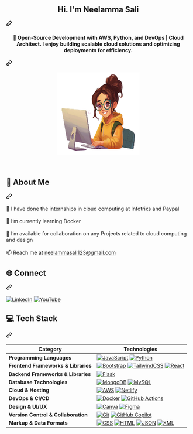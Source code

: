 <article class="markdown-body entry-content container-lg f5" itemprop="text"><div class="markdown-heading" dir="auto"><h1 align="center" class="heading-element" dir="auto">Hi. I'm Neelamma Sali</h1><a id="user-content-hi-im-pranav-m-s" class="anchor" aria-label="Permalink: Hi. I'm Pranav M S" href="#hi-im-pranav-m-s"><svg class="octicon octicon-link" viewBox="0 0 16 16" version="1.1" width="16" height="16" aria-hidden="true"><path d="m7.775 3.275 1.25-1.25a3.5 3.5 0 1 1 4.95 4.95l-2.5 2.5a3.5 3.5 0 0 1-4.95 0 .751.751 0 0 1 .018-1.042.751.751 0 0 1 1.042-.018 1.998 1.998 0 0 0 2.83 0l2.5-2.5a2.002 2.002 0 0 0-2.83-2.83l-1.25 1.25a.751.751 0 0 1-1.042-.018.751.751 0 0 1-.018-1.042Zm-4.69 9.64a1.998 1.998 0 0 0 2.83 0l1.25-1.25a.751.751 0 0 1 1.042.018.751.751 0 0 1 .018 1.042l-1.25 1.25a3.5 3.5 0 1 1-4.95-4.95l2.5-2.5a3.5 3.5 0 0 1 4.95 0 .751.751 0 0 1-.018 1.042.751.751 0 0 1-1.042.018 1.998 1.998 0 0 0-2.83 0l-2.5 2.5a1.998 1.998 0 0 0 0 2.83Z"></path></svg></a></div>
    
<div class="markdown-heading" dir="auto"><h4 align="center" class="heading-element" dir="auto">🚀 Open-Source Development with AWS, Python, and DevOps | Cloud Architect. I enjoy building scalable cloud solutions and optimizing deployments for efficiency.</h4><a id="user-content-open-source-development-with-js-python-and-go--i-like-working-on-new-ideas-for-web3--genai" class="anchor" aria-label="Permalink: 🚀 Open-Source Development with AWS, Python, and DevOps | Cloud Architect
I enjoy building scalable cloud solutions and optimizing deployments for efficiency." href="#open-source-development-with-js-python-and-go--i-like-working-on-new-ideas-for-web3--genai"><svg class="octicon octicon-link" viewBox="0 0 16 16" version="1.1" width="16" height="16" aria-hidden="true"><path d="m7.775 3.275 1.25-1.25a3.5 3.5 0 1 1 4.95 4.95l-2.5 2.5a3.5 3.5 0 0 1-4.95 0 .751.751 0 0 1 .018-1.042.751.751 0 0 1 1.042-.018 1.998 1.998 0 0 0 2.83 0l2.5-2.5a2.002 2.002 0 0 0-2.83-2.83l-1.25 1.25a.751.751 0 0 1-1.042-.018.751.751 0 0 1-.018-1.042Zm-4.69 9.64a1.998 1.998 0 0 0 2.83 0l1.25-1.25a.751.751 0 0 1 1.042.018.751.751 0 0 1 .018 1.042l-1.25 1.25a3.5 3.5 0 1 1-4.95-4.95l2.5-2.5a3.5 3.5 0 0 1 4.95 0 .751.751 0 0 1-.018 1.042.751.751 0 0 1-1.042.018 1.998 1.998 0 0 0-2.83 0l-2.5 2.5a1.998 1.998 0 0 0 0 2.83Z"></path></svg></a></div>
<p align="center" dir="auto"><a href="https://portfolio-neelamma.netlify.app/" rel="nofollow"><img src="https://github.com/neelu123789/portfolio/blob/main/simple-emoji-teaching-computer-software.png" alt="Hello" width="225" height="225" data-canonical-src="https://sdk.bitmoji.com/render/panel/20054902-540794643_12-s5-v1.png?transparent=1&amp;palette=1&amp;scale=2" style="max-width: 100%;"></a></p><br>
<div class="markdown-heading" dir="auto"><h1 class="heading-element" dir="auto">💫 About Me</h1><a id="user-content--about-me" class="anchor" aria-label="Permalink: 💫 About Me" href="#-about-me"><svg class="octicon octicon-link" viewBox="0 0 16 16" version="1.1" width="16" height="16" aria-hidden="true"><path d="m7.775 3.275 1.25-1.25a3.5 3.5 0 1 1 4.95 4.95l-2.5 2.5a3.5 3.5 0 0 1-4.95 0 .751.751 0 0 1 .018-1.042.751.751 0 0 1 1.042-.018 1.998 1.998 0 0 0 2.83 0l2.5-2.5a2.002 2.002 0 0 0-2.83-2.83l-1.25 1.25a.751.751 0 0 1-1.042-.018.751.751 0 0 1-.018-1.042Zm-4.69 9.64a1.998 1.998 0 0 0 2.83 0l1.25-1.25a.751.751 0 0 1 1.042.018.751.751 0 0 1 .018 1.042l-1.25 1.25a3.5 3.5 0 1 1-4.95-4.95l2.5-2.5a3.5 3.5 0 0 1 4.95 0 .751.751 0 0 1-.018 1.042.751.751 0 0 1-1.042.018 1.998 1.998 0 0 0-2.83 0l-2.5 2.5a1.998 1.998 0 0 0 0 2.83Z"></path></svg></a></div>
<p dir="auto">🔭 I have done the internships in cloud computing at <a>Infotrixs and Paypal</a><br><br>🌱 I’m currently learning Docker<br><br>🤝 I’m available for collaboration on any Projects related to cloud computing and design<br><br>📫 Reach me at <a href="mailto:neelammasali123@gmail.com"></a><a href="mailto:neelammasali123@gmail.com">neelammasali123@gmail.com</a></p>
<div class="markdown-heading" dir="auto"><h2 class="heading-element" dir="auto">🌐 Connect</h2><a id="user-content--connect" class="anchor" aria-label="Permalink: 🌐 Connect" href="#-connect"><svg class="octicon octicon-link" viewBox="0 0 16 16" version="1.1" width="16" height="16" aria-hidden="true"><path d="m7.775 3.275 1.25-1.25a3.5 3.5 0 1 1 4.95 4.95l-2.5 2.5a3.5 3.5 0 0 1-4.95 0 .751.751 0 0 1 .018-1.042.751.751 0 0 1 1.042-.018 1.998 1.998 0 0 0 2.83 0l2.5-2.5a2.002 2.002 0 0 0-2.83-2.83l-1.25 1.25a.751.751 0 0 1-1.042-.018.751.751 0 0 1-.018-1.042Zm-4.69 9.64a1.998 1.998 0 0 0 2.83 0l1.25-1.25a.751.751 0 0 1 1.042.018.751.751 0 0 1 .018 1.042l-1.25 1.25a3.5 3.5 0 1 1-4.95-4.95l2.5-2.5a3.5 3.5 0 0 1 4.95 0 .751.751 0 0 1-.018 1.042.751.751 0 0 1-1.042.018 1.998 1.998 0 0 0-2.83 0l-2.5 2.5a1.998 1.998 0 0 0 0 2.83Z"></path></svg></a></div>
<p dir="auto"><a href="https://www.linkedin.com/in/neelamma-sali-718414222/" rel="nofollow"><img src="https://camo.githubusercontent.com/743e90bfd43f3a5240288c1e92ca222bc2550b6d4049f39817a0aa6e82536cb0/68747470733a2f2f637573746f6d2d69636f6e2d6261646765732e64656d6f6c61622e636f6d2f62616467652f4c696e6b6564496e2d3041363643323f6c6f676f3d6c696e6b6564696e2d7768697465266c6f676f436f6c6f723d666666" alt="LinkedIn" data-canonical-src="https://custom-icon-badges.demolab.com/badge/LinkedIn-0A66C2?logo=linkedin-white&amp;logoColor=fff" style="max-width: 100%;"></a>
<a href="https://www.youtube.com/@neelammasali6381" rel="nofollow"><img src="https://camo.githubusercontent.com/07ce9e0ba96047d55161893c35fa9c2982c98ff0daa184b41261ef642ef67b67/68747470733a2f2f696d672e736869656c64732e696f2f62616467652f596f75547562652d2532334646303030302e7376673f6c6f676f3d596f7554756265266c6f676f436f6c6f723d7768697465" alt="YouTube" data-canonical-src="https://img.shields.io/badge/YouTube-%23FF0000.svg?logo=YouTube&amp;logoColor=white" style="max-width: 100%;"></a></p>
<div class="markdown-heading" dir="auto"><h2 class="heading-element" dir="auto">💻 Tech Stack</h2><a id="user-content--tech-stack" class="anchor" aria-label="Permalink: 💻 Tech Stack" href="#-tech-stack"><svg class="octicon octicon-link" viewBox="0 0 16 16" version="1.1" width="16" height="16" aria-hidden="true"><path d="m7.775 3.275 1.25-1.25a3.5 3.5 0 1 1 4.95 4.95l-2.5 2.5a3.5 3.5 0 0 1-4.95 0 .751.751 0 0 1 .018-1.042.751.751 0 0 1 1.042-.018 1.998 1.998 0 0 0 2.83 0l2.5-2.5a2.002 2.002 0 0 0-2.83-2.83l-1.25 1.25a.751.751 0 0 1-1.042-.018.751.751 0 0 1-.018-1.042Zm-4.69 9.64a1.998 1.998 0 0 0 2.83 0l1.25-1.25a.751.751 0 0 1 1.042.018.751.751 0 0 1 .018 1.042l-1.25 1.25a3.5 3.5 0 1 1-4.95-4.95l2.5-2.5a3.5 3.5 0 0 1 4.95 0 .751.751 0 0 1-.018 1.042.751.751 0 0 1-1.042.018 1.998 1.998 0 0 0-2.83 0l-2.5 2.5a1.998 1.998 0 0 0 0 2.83Z"></path></svg></a></div>
<markdown-accessiblity-table data-catalyst=""><table>
<thead>
<tr>
<th><strong>Category</strong></th>
<th><strong>Technologies</strong></th>
</tr>
</thead>
<tbody>
<tr>
<td><strong>Programming Languages</strong></td>
<td> <a target="_blank" rel="noopener noreferrer nofollow" href="https://camo.githubusercontent.com/664da069636a8a02ceb92fc8ce76aa576f0c041520dc0f6496327d36bda05dd2/68747470733a2f2f696d672e736869656c64732e696f2f62616467652f4a6176615363726970742d4637444631453f6c6f676f3d6a617661736372697074266c6f676f436f6c6f723d303030"><img src="https://camo.githubusercontent.com/664da069636a8a02ceb92fc8ce76aa576f0c041520dc0f6496327d36bda05dd2/68747470733a2f2f696d672e736869656c64732e696f2f62616467652f4a6176615363726970742d4637444631453f6c6f676f3d6a617661736372697074266c6f676f436f6c6f723d303030" alt="JavaScript" data-canonical-src="https://img.shields.io/badge/JavaScript-F7DF1E?logo=javascript&amp;logoColor=000" style="max-width: 100%;"></a> <a target="_blank" rel="noopener noreferrer nofollow" href="https://camo.githubusercontent.com/948775c5d78b009138dc214a6d2f97f96b5182f3969346ad29474fbbe0f547a0/68747470733a2f2f696d672e736869656c64732e696f2f62616467652f507974686f6e2d3337373641423f6c6f676f3d707974686f6e266c6f676f436f6c6f723d666666"><img src="https://camo.githubusercontent.com/948775c5d78b009138dc214a6d2f97f96b5182f3969346ad29474fbbe0f547a0/68747470733a2f2f696d672e736869656c64732e696f2f62616467652f507974686f6e2d3337373641423f6c6f676f3d707974686f6e266c6f676f436f6c6f723d666666" alt="Python" data-canonical-src="https://img.shields.io/badge/Python-3776AB?logo=python&amp;logoColor=fff" style="max-width: 100%;"></a> </td>
</tr>
<tr>
<td><strong>Frontend Frameworks &amp; Libraries</strong></td>
<td><a target="_blank" rel="noopener noreferrer nofollow" href="https://camo.githubusercontent.com/5975c7c6b238cdf43a4f038267fc33ced686b4e67e300e7a769947dc6c5f837a/68747470733a2f2f696d672e736869656c64732e696f2f62616467652f426f6f7473747261702d3739353242333f6c6f676f3d626f6f747374726170266c6f676f436f6c6f723d666666"><img src="https://camo.githubusercontent.com/5975c7c6b238cdf43a4f038267fc33ced686b4e67e300e7a769947dc6c5f837a/68747470733a2f2f696d672e736869656c64732e696f2f62616467652f426f6f7473747261702d3739353242333f6c6f676f3d626f6f747374726170266c6f676f436f6c6f723d666666" alt="Bootstrap" data-canonical-src="https://img.shields.io/badge/Bootstrap-7952B3?logo=bootstrap&amp;logoColor=fff" style="max-width: 100%;"></a> <a target="_blank" rel="noopener noreferrer nofollow" href="https://camo.githubusercontent.com/a7896a5aeb88ec232a4f0b968a5cefda7570e69cd721a9f6fb5d7d438cc79cae/68747470733a2f2f696d672e736869656c64732e696f2f62616467652f5461696c77696e642532304353532d2532333338423241432e7376673f6c6f676f3d7461696c77696e642d637373266c6f676f436f6c6f723d7768697465"><img src="https://camo.githubusercontent.com/a7896a5aeb88ec232a4f0b968a5cefda7570e69cd721a9f6fb5d7d438cc79cae/68747470733a2f2f696d672e736869656c64732e696f2f62616467652f5461696c77696e642532304353532d2532333338423241432e7376673f6c6f676f3d7461696c77696e642d637373266c6f676f436f6c6f723d7768697465" alt="TailwindCSS" data-canonical-src="https://img.shields.io/badge/Tailwind%20CSS-%2338B2AC.svg?logo=tailwind-css&amp;logoColor=white" style="max-width: 100%;"></a> <a target="_blank" rel="noopener noreferrer nofollow" href="https://camo.githubusercontent.com/2c6408dfc9c3ef2244153224512f41c59f8b87a7fc4b0f6dca933fdda004666d/68747470733a2f2f696d672e736869656c64732e696f2f62616467652f52656163742d2532333230323332612e7376673f6c6f676f3d7265616374266c6f676f436f6c6f723d253233363144414642"><img src="https://camo.githubusercontent.com/2c6408dfc9c3ef2244153224512f41c59f8b87a7fc4b0f6dca933fdda004666d/68747470733a2f2f696d672e736869656c64732e696f2f62616467652f52656163742d2532333230323332612e7376673f6c6f676f3d7265616374266c6f676f436f6c6f723d253233363144414642" alt="React" data-canonical-src="https://img.shields.io/badge/React-%2320232a.svg?logo=react&amp;logoColor=%2361DAFB" style="max-width: 100%;"></a> </td>
</tr>
<tr>
<td><strong>Backend Frameworks &amp; Libraries</strong></td>
<td> <a target="_blank" rel="noopener noreferrer nofollow" href="https://camo.githubusercontent.com/7d0256ae01a15ab4e8e9fa799c14ca2cce736849fa9b8e20095fc40f289c6c1b/68747470733a2f2f696d672e736869656c64732e696f2f62616467652f466c61736b2d3030303f6c6f676f3d666c61736b266c6f676f436f6c6f723d666666"><img src="https://camo.githubusercontent.com/7d0256ae01a15ab4e8e9fa799c14ca2cce736849fa9b8e20095fc40f289c6c1b/68747470733a2f2f696d672e736869656c64732e696f2f62616467652f466c61736b2d3030303f6c6f676f3d666c61736b266c6f676f436f6c6f723d666666" alt="Flask" data-canonical-src="https://img.shields.io/badge/Flask-000?logo=flask&amp;logoColor=fff" style="max-width: 100%;"></a> </td>
</tr>
<tr>
<td><strong>Database Technologies</strong></td>
<td><a target="_blank" rel="noopener noreferrer nofollow" href="https://camo.githubusercontent.com/52ca9e8288e89de64424b7b0a8c482ad84e5bbc79fed7902fe9c787c198fc147/68747470733a2f2f696d672e736869656c64732e696f2f62616467652f4d6f6e676f44422d2532333465613934622e7376673f6c6f676f3d6d6f6e676f6462266c6f676f436f6c6f723d7768697465"><img src="https://camo.githubusercontent.com/52ca9e8288e89de64424b7b0a8c482ad84e5bbc79fed7902fe9c787c198fc147/68747470733a2f2f696d672e736869656c64732e696f2f62616467652f4d6f6e676f44422d2532333465613934622e7376673f6c6f676f3d6d6f6e676f6462266c6f676f436f6c6f723d7768697465" alt="MongoDB" data-canonical-src="https://img.shields.io/badge/MongoDB-%234ea94b.svg?logo=mongodb&amp;logoColor=white" style="max-width: 100%;"></a> <a target="_blank" rel="noopener noreferrer nofollow" href="https://camo.githubusercontent.com/93e9a4a22beaa4f51a1a6f4a6476f348672e18dce4e46f00050451c186871e10/68747470733a2f2f696d672e736869656c64732e696f2f62616467652f4d7953514c2d3434373941313f6c6f676f3d6d7973716c266c6f676f436f6c6f723d666666"><img src="https://camo.githubusercontent.com/93e9a4a22beaa4f51a1a6f4a6476f348672e18dce4e46f00050451c186871e10/68747470733a2f2f696d672e736869656c64732e696f2f62616467652f4d7953514c2d3434373941313f6c6f676f3d6d7973716c266c6f676f436f6c6f723d666666" alt="MySQL" data-canonical-src="https://img.shields.io/badge/MySQL-4479A1?logo=mysql&amp;logoColor=fff" style="max-width: 100%;"></a> </td>
</tr>
<tr>
<td><strong>Cloud &amp; Hosting</strong></td>
<td><a target="_blank" rel="noopener noreferrer nofollow" href="https://camo.githubusercontent.com/35a80281be30e739106bd4ab1b0085da1015391ed294ce066a65f5ba308ff91a/68747470733a2f2f696d672e736869656c64732e696f2f62616467652f4157532d2532334646393930302e7376673f6c6f676f3d616d617a6f6e2d7765622d7365727669636573266c6f676f436f6c6f723d7768697465"><img src="https://camo.githubusercontent.com/35a80281be30e739106bd4ab1b0085da1015391ed294ce066a65f5ba308ff91a/68747470733a2f2f696d672e736869656c64732e696f2f62616467652f4157532d2532334646393930302e7376673f6c6f676f3d616d617a6f6e2d7765622d7365727669636573266c6f676f436f6c6f723d7768697465" alt="AWS" data-canonical-src="https://img.shields.io/badge/AWS-%23FF9900.svg?logo=amazon-web-services&amp;logoColor=white" style="max-width: 100%;"></a> <a target="_blank" rel="noopener noreferrer nofollow" href="https://camo.githubusercontent.com/861f51503f28303ecee66b774f8410be64abcaa3ba317be1558eb6b79c0e43f2/68747470733a2f2f696d672e736869656c64732e696f2f62616467652f4e65746c6966792d2532333030303030302e7376673f6c6f676f3d6e65746c696679266c6f676f436f6c6f723d23303043374237"><img src="https://camo.githubusercontent.com/861f51503f28303ecee66b774f8410be64abcaa3ba317be1558eb6b79c0e43f2/68747470733a2f2f696d672e736869656c64732e696f2f62616467652f4e65746c6966792d2532333030303030302e7376673f6c6f676f3d6e65746c696679266c6f676f436f6c6f723d23303043374237" alt="Netlify" data-canonical-src="https://img.shields.io/badge/Netlify-%23000000.svg?logo=netlify&amp;logoColor=#00C7B7" style="max-width: 100%;"></a> 
</tr>
<tr>
<td><strong>DevOps &amp; CI/CD</strong></td>
<td><a target="_blank" rel="noopener noreferrer nofollow" href="https://camo.githubusercontent.com/334ebef9b59fa89a07ab25765b4d923c0bb6811c5eefad36c8bff87b25d6d9c9/68747470733a2f2f696d672e736869656c64732e696f2f62616467652f446f636b65722d3234393645443f6c6f676f3d646f636b6572266c6f676f436f6c6f723d666666"><img src="https://camo.githubusercontent.com/334ebef9b59fa89a07ab25765b4d923c0bb6811c5eefad36c8bff87b25d6d9c9/68747470733a2f2f696d672e736869656c64732e696f2f62616467652f446f636b65722d3234393645443f6c6f676f3d646f636b6572266c6f676f436f6c6f723d666666" alt="Docker" data-canonical-src="https://img.shields.io/badge/Docker-2496ED?logo=docker&amp;logoColor=fff" style="max-width: 100%;"></a> <a target="_blank" rel="noopener noreferrer nofollow" href="https://camo.githubusercontent.com/46ced4d91ace1d06b77689c0ba6d10688b02219fef3f21dfe8b0a95067ad16cf/68747470733a2f2f696d672e736869656c64732e696f2f62616467652f4769744875625f416374696f6e732d3230383846463f6c6f676f3d6769746875622d616374696f6e73266c6f676f436f6c6f723d7768697465"><img src="https://camo.githubusercontent.com/46ced4d91ace1d06b77689c0ba6d10688b02219fef3f21dfe8b0a95067ad16cf/68747470733a2f2f696d672e736869656c64732e696f2f62616467652f4769744875625f416374696f6e732d3230383846463f6c6f676f3d6769746875622d616374696f6e73266c6f676f436f6c6f723d7768697465" alt="GitHub Actions" data-canonical-src="https://img.shields.io/badge/GitHub_Actions-2088FF?logo=github-actions&amp;logoColor=white" style="max-width: 100%;"></a> </td>
</tr>
<tr>
<td><strong>Design &amp; UI/UX</strong></td>
<td><a target="_blank" rel="noopener noreferrer nofollow" href="https://camo.githubusercontent.com/512502b96e52080626c8950561ae12510f70129e07c014e58ff3ba87daeb95f1/68747470733a2f2f696d672e736869656c64732e696f2f62616467652f43616e76612d2532333030433443432e7376673f266c6f676f3d43616e7661266c6f676f436f6c6f723d7768697465"><img src="https://camo.githubusercontent.com/512502b96e52080626c8950561ae12510f70129e07c014e58ff3ba87daeb95f1/68747470733a2f2f696d672e736869656c64732e696f2f62616467652f43616e76612d2532333030433443432e7376673f266c6f676f3d43616e7661266c6f676f436f6c6f723d7768697465" alt="Canva" data-canonical-src="https://img.shields.io/badge/Canva-%2300C4CC.svg?&amp;logo=Canva&amp;logoColor=white" style="max-width: 100%;"></a> <a target="_blank" rel="noopener noreferrer nofollow" href="https://camo.githubusercontent.com/2508798d453bb2259da0b22ff6f8ea3ad8eeea000f549497103e6a004de99c43/68747470733a2f2f696d672e736869656c64732e696f2f62616467652f4669676d612d4632344531453f6c6f676f3d6669676d61266c6f676f436f6c6f723d7768697465"><img src="https://camo.githubusercontent.com/2508798d453bb2259da0b22ff6f8ea3ad8eeea000f549497103e6a004de99c43/68747470733a2f2f696d672e736869656c64732e696f2f62616467652f4669676d612d4632344531453f6c6f676f3d6669676d61266c6f676f436f6c6f723d7768697465" alt="Figma" data-canonical-src="https://img.shields.io/badge/Figma-F24E1E?logo=figma&amp;logoColor=white" style="max-width: 100%;"></a></td>
</tr>
<tr>
<td><strong>Version Control &amp; Collaboration</strong></td>
<td><a target="_blank" rel="noopener noreferrer nofollow" href="https://camo.githubusercontent.com/7563003f8d206ccc26dc11d946ce50b1af397e7d473f84c593a605c9aba8bd22/68747470733a2f2f696d672e736869656c64732e696f2f62616467652f4769742d4630353033323f6c6f676f3d676974266c6f676f436f6c6f723d666666"><img src="https://camo.githubusercontent.com/7563003f8d206ccc26dc11d946ce50b1af397e7d473f84c593a605c9aba8bd22/68747470733a2f2f696d672e736869656c64732e696f2f62616467652f4769742d4630353033323f6c6f676f3d676974266c6f676f436f6c6f723d666666" alt="Git" data-canonical-src="https://img.shields.io/badge/Git-F05032?logo=git&amp;logoColor=fff" style="max-width: 100%;"></a> <a target="_blank" rel="noopener noreferrer nofollow" href="https://camo.githubusercontent.com/d55b74161237e02adcf03c7c84f17f1ea25bbb867164d38a97f17d19adbf1320/68747470733a2f2f696d672e736869656c64732e696f2f62616467652f476974487562253230436f70696c6f742d3030303f6c6f676f3d676974687562636f70696c6f74266c6f676f436f6c6f723d666666"><img src="https://camo.githubusercontent.com/d55b74161237e02adcf03c7c84f17f1ea25bbb867164d38a97f17d19adbf1320/68747470733a2f2f696d672e736869656c64732e696f2f62616467652f476974487562253230436f70696c6f742d3030303f6c6f676f3d676974687562636f70696c6f74266c6f676f436f6c6f723d666666" alt="GitHub Copilot" data-canonical-src="https://img.shields.io/badge/GitHub%20Copilot-000?logo=githubcopilot&amp;logoColor=fff" style="max-width: 100%;"></a> </td>
</tr>
<tr>
<td><strong>Markup &amp; Data Formats</strong></td>
<td><a target="_blank" rel="noopener noreferrer nofollow" href="https://camo.githubusercontent.com/17e40c4d2a1080f446160723371a1277daadbd5bc0d4dc9c2cf093467c831791/68747470733a2f2f696d672e736869656c64732e696f2f62616467652f4353532d3135373242363f6c6f676f3d63737333266c6f676f436f6c6f723d666666"><img src="https://camo.githubusercontent.com/17e40c4d2a1080f446160723371a1277daadbd5bc0d4dc9c2cf093467c831791/68747470733a2f2f696d672e736869656c64732e696f2f62616467652f4353532d3135373242363f6c6f676f3d63737333266c6f676f436f6c6f723d666666" alt="CSS" data-canonical-src="https://img.shields.io/badge/CSS-1572B6?logo=css3&amp;logoColor=fff" style="max-width: 100%;"></a> <a target="_blank" rel="noopener noreferrer nofollow" href="https://camo.githubusercontent.com/0ab5efc7eb7cf90a05cfdeddb846fac06a9cf615b043445669f097b6c7e55b28/68747470733a2f2f696d672e736869656c64732e696f2f62616467652f48544d4c2d2532334533344632362e7376673f6c6f676f3d68746d6c35266c6f676f436f6c6f723d7768697465"><img src="https://camo.githubusercontent.com/0ab5efc7eb7cf90a05cfdeddb846fac06a9cf615b043445669f097b6c7e55b28/68747470733a2f2f696d672e736869656c64732e696f2f62616467652f48544d4c2d2532334533344632362e7376673f6c6f676f3d68746d6c35266c6f676f436f6c6f723d7768697465" alt="HTML" data-canonical-src="https://img.shields.io/badge/HTML-%23E34F26.svg?logo=html5&amp;logoColor=white" style="max-width: 100%;"></a> <a target="_blank" rel="noopener noreferrer nofollow" href="https://camo.githubusercontent.com/a8cfbe39506e6687e70bbc18cced174717a32d83f32e832b28ade2fa107473ed/68747470733a2f2f696d672e736869656c64732e696f2f62616467652f4a534f4e2d3030303f6c6f676f3d6a736f6e266c6f676f436f6c6f723d666666"><img src="https://camo.githubusercontent.com/a8cfbe39506e6687e70bbc18cced174717a32d83f32e832b28ade2fa107473ed/68747470733a2f2f696d672e736869656c64732e696f2f62616467652f4a534f4e2d3030303f6c6f676f3d6a736f6e266c6f676f436f6c6f723d666666" alt="JSON" data-canonical-src="https://img.shields.io/badge/JSON-000?logo=json&amp;logoColor=fff" style="max-width: 100%;"></a> <a target="_blank" rel="noopener noreferrer nofollow" href="https://camo.githubusercontent.com/7bd722ebd8ebce167c384fac2313e5130b240184b77fccf10a1bb212455e7cd3/68747470733a2f2f696d672e736869656c64732e696f2f62616467652f584d4c2d3736374335323f6c6f676f3d786d6c266c6f676f436f6c6f723d666666"><img src="https://camo.githubusercontent.com/7bd722ebd8ebce167c384fac2313e5130b240184b77fccf10a1bb212455e7cd3/68747470733a2f2f696d672e736869656c64732e696f2f62616467652f584d4c2d3736374335323f6c6f676f3d786d6c266c6f676f436f6c6f723d666666" alt="XML" data-canonical-src="https://img.shields.io/badge/XML-767C52?logo=xml&amp;logoColor=fff" style="max-width: 100%;"></a> </td>
</tr>
</tbody>
</table></markdown-accessiblity-table>
